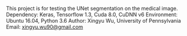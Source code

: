This project is for testing the UNet segmentation on the medical image.
  Dependency: Keras, Tensorflow 1.3, Cuda 8.0, CuDNN v6
  Environment: Ubuntu 16.04, Python 3.6
  Author: Xingyu Wu, University of Pennsylvania
  Email: xingyu.wu90@gmail.com

